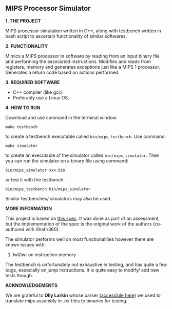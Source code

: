 MIPS Processor Simulator
----

**1. THE PROJECT**

MIPS processor simulation written in C++, along with testbench written in bash script to ascertain functionality of similar softwares.  


**2. FUNCTIONALITY**

Mimics a MIPS processor in software by reading from an input binary file and performing the associated instructions. Modifies and reads from registers, memory and generates exceptions just like a MIPS 1 processor. Generates a return code based on actions performed.

**3. REQUIRED SOFTWARE**

* C++ compiler (like gcc)
* Preferably use a Linux OS. 

**4. HOW TO RUN**

Download and use command in the terminal window:
```
make testbench
```
to create a testbench executable called `bin/mips_testbench`. Use command:
```
make simulator
```
to create an executable of the simulator called `bin/mips_simulator`.
Then you can run the simulator on a binary file using command:
```
bin/mips_simulator xxx.bin
```
or test it with the testbench:
```
bin/mips_testbench bin/mips_simulator
```
Similar testbenches/ simulators may also be used.


**MORE INFORMATION**

This project is based on [this spec](https://github.com/m8pple/arch2-2019-cw). It was done as part of an assessment, but the implementation of the spec is the original work of the authors (co-authored with Shafir360). 

The simulator performs well on most functionalities however there are known issues with:
1. lwl/lwr on instruction memory

The testbench is unfortunately not exhaustive in testing, and has quite a few bugs, especially on jump instructions. It is quite easy to modify/ add new tests though.

**ACKNOWLEDGEMENTS**

We are grateful to **Olly Larkin** whose parser [(accessible here)](https://github.com/olly-larkin/mips-parser) we used to translate mips assembly in *.txt* files to binaries for testing.
